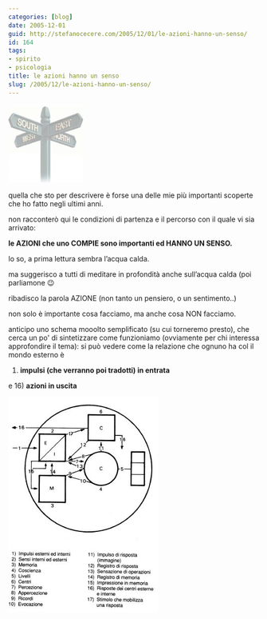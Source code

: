 ```yaml
---
categories: [blog]
date: 2005-12-01
guid: http://stefanocecere.com/2005/12/01/le-azioni-hanno-un-senso/
id: 164
tags:
- spirito
- psicologia
title: le azioni hanno un senso
slug: /2005/12/le-azioni-hanno-un-senso/
---
```


![](../../../assets/img/post/2005/direzione.jpg)

quella che sto per descrivere è forse una delle mie più importanti scoperte che ho fatto negli ultimi anni.
  
non racconterò qui le condizioni di partenza e il percorso con il quale vi sia arrivato:

**le AZIONI che uno COMPIE sono importanti ed HANNO UN SENSO.**

lo so, a prima lettura sembra l’acqua calda.
  
ma suggerisco a tutti di meditare in profondità anche sull’acqua calda (poi parliamone 😉
  
ribadisco la parola AZIONE (non tanto un pensiero, o un sentimento..)

non solo è importante cosa facciamo, ma anche cosa NON facciamo.

anticipo uno schema mooolto semplificato (su cui torneremo presto), che cerca un po' di sintetizzare come funzioniamo (ovviamente per chi interessa approfondire il tema): si può vedere come la relazione che ognuno ha col il mondo esterno è
  
1) **impulsi (che verranno poi tradotti) in entrata**
  
e 16) **azioni in uscita**

![](../../../assets/img/post/2005/schema_coscienza.jpg)
